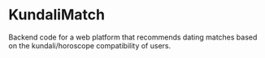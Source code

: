 # KundaliMatch
Backend code for a web platform that recommends dating matches based on the kundali/horoscope compatibility of users.
